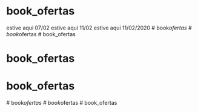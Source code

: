# book_ofertas
 
estive aqui 07/02
estive aqui 11/02
estive aqui 11/02/2020
#   b o o k _ o f e r t a s  
 #   b o o k _ o f e r t a s  
 # book_ofertas
# book_ofertas
# book_ofertas
#   b o o k _ o f e r t a s  
 #   b o o k _ o f e r t a s  
 #   b o o k _ o f e r t a s  
 